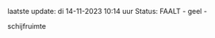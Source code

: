 laatste update: 
di 14-11-2023 10:14   uur 
Status: FAALT - geel - 
<div class="service Y">schijfruimte</div>